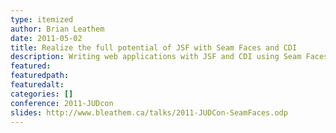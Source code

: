 ```yaml
---
type: itemized
author: Brian Leathem
date: 2011-05-02
title: Realize the full potential of JSF with Seam Faces and CDI
description: Writing web applications with JSF and CDI using Seam Faces
featured:
featuredpath:
featuredalt:
categories: []
conference: 2011-JUDcon
slides: http://www.bleathem.ca/talks/2011-JUDCon-SeamFaces.odp
---
```

